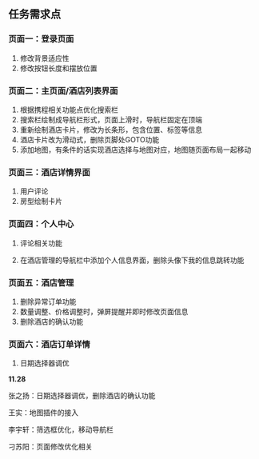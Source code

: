 ## 任务需求点

### 页面一：登录页面

1. 修改背景适应性
2. 修改按钮长度和摆放位置



### 页面二：主页面/酒店列表界面

1. 根据携程相关功能点优化搜索栏
2. 搜索栏绘制成导航栏形式，页面上滑时，导航栏固定在顶端
3. 重新绘制酒店卡片，修改为长条形，包含位置、标签等信息
4. 酒店卡片改为滑动式，删除页脚处GOTO功能
5. 添加地图，有条件的话实现酒店选择与地图对应，地图随页面布局一起移动



### 页面三：酒店详情界面

1. 用户评论
2. 房型绘制卡片



### 页面四：个人中心

1. 评论相关功能

2. 在酒店管理的导航栏中添加个人信息界面，删除头像下我的信息跳转功能



### 页面五：酒店管理

1. 删除异常订单功能
2. 数量调整、价格调整时，弹屏提醒并即时修改页面信息
3. 删除酒店的确认功能



### 页面六：酒店订单详情

1. 日期选择器调优



**11.28**

张之扬：日期选择器调优，删除酒店的确认功能

王实：地图插件的接入

李宇轩：筛选框优化，移动导航栏

刁苏阳：页面修改优化相关



